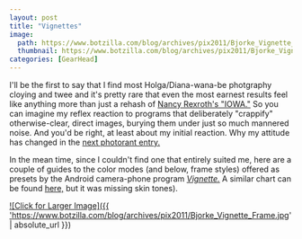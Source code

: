 ```yaml
---
layout: post
title: "Vignettes"
image:
  path: https://www.botzilla.com/blog/archives/pix2011/Bjorke_Vignette_Color_Full.jpg
  thumbnail: https://www.botzilla.com/blog/archives/pix2011/Bjorke_Vignette_Color.jpg
categories: [GearHead]
---
```



I'll be the first to say that I find most Holga/Diana-wana-be photgraphy cloying and twee and it's pretty rare that even the most earnest results feel like anything more than just a rehash of <a href="http://www.foundobjectsgallery.com/bartender/2008/02/07/nancy-rexroth/">Nancy Rexroth's "IOWA."</a> So you can imagine my reflex reaction to programs that deliberately "crappify" otherwise-clear, direct images, burying them under just so much mannered noise. And you'd be right, at least about my initial reaction. Why my attitude has changed in the <a href="/blog/archives/000732.html">next photorant entry.</a>

In the mean time, since I couldn't find one that entirely suited me, here are a couple of guides to the color modes (and below, frame styles) offered as presets by the Android camera-phone program <a href="http://neilandtheresa.co.uk/Android/Vignette/"><i>Vignette.</i></a> A similar chart can be found <a href="http://www.schussman.com/article/great-android-apps-vignette">here,</a> but it was missing skin tones). 

<!--more-->
<a href="https://www.botzilla.com/blog/archives/pix2011/Bjorke_Vignette_Frame_Full.jpg">

![Click for Larger Image]({{ 'https://www.botzilla.com/blog/archives/pix2011/Bjorke_Vignette_Frame.jpg' | absolute_url }})

